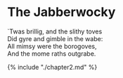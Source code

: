 # The Jabberwocky

\`Twas brillig, and the slithy toves  
  Did gyre and gimble in the wabe:  
All mimsy were the borogoves,  
  And the mome raths outgrabe.



{% include "./chapter2.md" %}